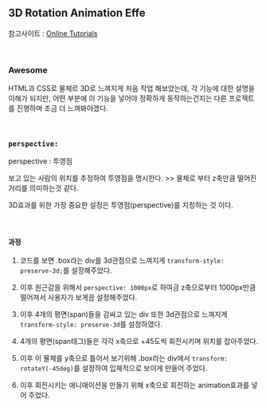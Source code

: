 ## 3D Rotation Animation Effe

참고사이트 : [Online Tutorials](https://www.youtube.com/watch?v=bqL4FqihRQg&list=PLMt6uTaCmO156iTJeeDEFTfMrJ55qT5Vq&index=16&t=171s)

<br/>

### Awesome

HTML과 CSS로 물체르 3D로 느껴지게 처음 작업 해보았는데, 각 기능에 대한 설명을 이해가 되지만, 어떤 부분에 이 기능을 넣어야 정확하게 동작하는건지는 다른 프로젝트를 진행하며 조금 더 느껴봐야겠다.

<br/>

### `perspective: `

perspective : 투영점

보고 있는 사람의 위치를 추정하여 투영점을 명시한다. >> 물체로 부터 z축만큼 떨어진 거리를 의미하는것 같다.

3D효과를 위한 가장 중요한 설정은 투영점(perspective)를 지정하는 것 이다.

<br/>

### `과정`

1. 코드를 보면 .box라는 div를 3d관점으로 느껴지게 `transform-style: preserve-3d;`를 설정해주었다.

2. 이후 원근감을 위해서 `perspective: 1000px`로 하여금 z축으로부터 1000px만큼 떨어져서 사용자가 보게끔 설정해주었다.

3. 이후 4개의 평면(span)들을 감싸고 있는 div 또한 3d관점으로 느껴지게 `transform-style: preserve-3d`를 설정하였다.

4. 4개의 평면(span태그)들은 각각 x축으로 +45도씩 회전시키며 위치를 잡아주었다.

5. 이후 이 물체를 y축으로 틀어서 보기위해 .box라는 div에서 `transform: rotateY(-45deg)`를 설정하여 입체적으로 보이게 만들어 주었다.

6. 이후 회전시키는 애니매이션을 만들기 위해 x축으로 회전하는 animation효과를 넣어 주었다.
